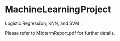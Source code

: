 # MachineLearningProject
Logistic Regression, KNN, and SVM

Please refer to MidtermReport.pdf for further details.
